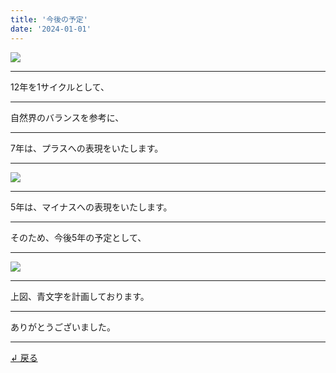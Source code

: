 ```yaml
---
title: '今後の予定'
date: '2024-01-01'
---
```

![](/images/0-1.jpg)
***
12年を1サイクルとして、
***
自然界のバランスを参考に、
***
7年は、プラスへの表現をいたします。
***
![](/images/0-1_.jpg)
***
5年は、マイナスへの表現をいたします。
***
そのため、今後5年の予定として、
***
![](/images/0-1__.jpg)
***
上図、青文字を計画しております。
***
ありがとうございました。
***
[ ↲ 戻る ](https://01234567890.thebase.in/about)
